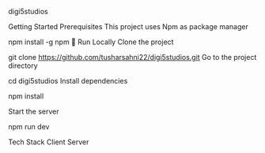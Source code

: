 digi5studios

Getting Started
Prerequisites
This project uses Npm as package manager

npm install -g npm
🏃 Run Locally
Clone the project

  git clone https://github.com/tusharsahni22/digi5studios.git
Go to the project directory

  cd digi5studios
Install dependencies

  npm install

Start the server

  npm run dev

Tech Stack
Client
Server
